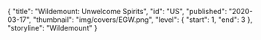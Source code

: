 {
  "title": "Wildemount: Unwelcome Spirits",
  "id": "US",
  "published": "2020-03-17",
  "thumbnail": "img/covers/EGW.png",
  "level": {
    "start": 1,
    "end": 3
  },
  "storyline": "Wildemount"
}